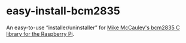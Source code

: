 # easy-install-bcm2835

An easy-to-use “installer/uninstaller” for [Mike McCauley's bcm2835 C library for the Raspberry Pi](https://www.airspayce.com/mikem/bcm2835/).
